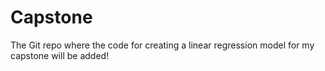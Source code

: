 # Capstone
The Git repo where the code for creating a linear regression model for my capstone will be added!

